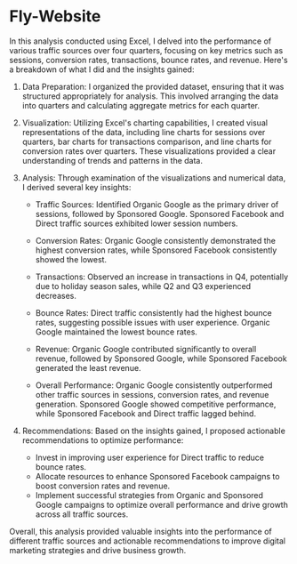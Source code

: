 # Fly-Website

In this analysis conducted using Excel, I delved into the performance of various traffic sources over four quarters, focusing on key metrics such as sessions, conversion rates, transactions, bounce rates, and revenue. Here's a breakdown of what I did and the insights gained:

1. Data Preparation: I organized the provided dataset, ensuring that it was structured appropriately for analysis. This involved arranging the data into quarters and calculating aggregate metrics for each quarter.

2. Visualization: Utilizing Excel's charting capabilities, I created visual representations of the data, including line charts for sessions over quarters, bar charts for transactions comparison, and line charts for conversion rates over quarters. These visualizations provided a clear understanding of trends and patterns in the data.

3. Analysis: Through examination of the visualizations and numerical data, I derived several key insights:
   - Traffic Sources: Identified Organic Google as the primary driver of sessions, followed by Sponsored Google.              Sponsored Facebook and Direct traffic sources exhibited lower session numbers.
     
   - Conversion Rates: Organic Google consistently demonstrated the highest conversion rates, while Sponsored Facebook        consistently showed the lowest.
     
   - Transactions: Observed an increase in transactions in Q4, potentially due to holiday season sales, while Q2 and Q3       experienced decreases.
     
   - Bounce Rates: Direct traffic consistently had the highest bounce rates, suggesting possible issues with user             experience. Organic Google maintained the lowest bounce rates.
     
   - Revenue: Organic Google contributed significantly to overall revenue, followed by Sponsored Google, while Sponsored      Facebook generated the least revenue.
     
   - Overall Performance: Organic Google consistently outperformed other traffic sources in sessions, conversion rates,       and revenue generation. Sponsored Google showed competitive performance, while Sponsored Facebook and Direct             traffic lagged behind.

4. Recommendations: Based on the insights gained, I proposed actionable recommendations to optimize performance:
   - Invest in improving user experience for Direct traffic to reduce bounce rates.
   - Allocate resources to enhance Sponsored Facebook campaigns to boost conversion rates and revenue.
   - Implement successful strategies from Organic and Sponsored Google campaigns to optimize overall performance and          drive growth across all traffic sources.

Overall, this analysis provided valuable insights into the performance of different traffic sources and actionable recommendations to improve digital marketing strategies and drive business growth.
